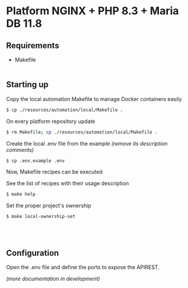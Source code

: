 # Platform NGINX + PHP 8.3 + Maria DB 11.8

## Requirements

- Makefile
<br><br>

## Starting up

Copy the local automation Makefile to manage Docker containers easily
```bash
$ cp ./resources/automation/local/Makefile .
```

On every platform repository update
```bash
$ rm Makefile; cp ./resources/automation/local/Makefile .
```

Create the local .env file from the example *(remove its description comments)*
```bash
$ cp .env.example .env
```

Now, Makefile recipes can be executed

See the list of recipes with their usage description
```bash
$ make help
```

Set the proper project's ownership
```bash
$ make local-ownership-set
```
<br><br>

## Configuration

Open the .env file and define the ports to expose the APIREST.


*(more documentation in development)*